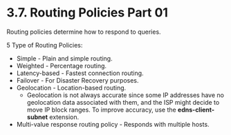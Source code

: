 # 3.7. Routing Policies Part 01

Routing policies determine how to respond to queries.

5 Type of Routing Policies:

- Simple - Plain and simple routing.
- Weighted - Percentage routing.
- Latency-based - Fastest connection routing.
- Failover - For Disaster Recovery purposes.
- Geolocation - Location-based routing.
  - Geolocation is not always accurate since some IP addresses have no geolocation data associated with them, and the ISP might decide to move IP block ranges. To improve accuracy, use the **edns-client-subnet** extension.
- Multi-value response routing policy - Responds with multiple hosts.
